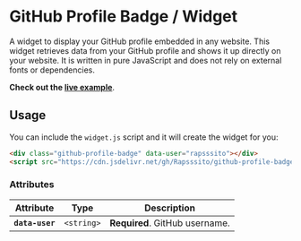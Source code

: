 # GitHub Profile Badge / Widget

A widget to display your GitHub profile embedded in any website. This widget retrieves data from your GitHub profile and shows it up directly on your website. It is written in pure JavaScript and does not rely on external fonts or dependencies.

**Check out the [live example](https://rapsssito.github.io/github-profile-badge/)**.

## Usage

You can include the `widget.js` script and it will create the widget for you:

```html
<div class="github-profile-badge" data-user="rapsssito"></div>
<script src="https://cdn.jsdelivr.net/gh/Rapsssito/github-profile-badge@latest/src/widget.min.js"></script>
```

### Attributes

| Attribute       | Type       | Description                                      |
| --------------- | ---------- | ------------------------------------------------ |
| **`data-user`** | `<string>` | **Required**. GitHub username.                   |
